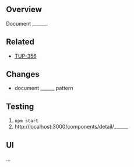## Overview

Document ______.

## Related

- [TUP-356](https://jira.tacc.utexas.edu/browse/TUP-356)

## Changes

- document ______ pattern

## Testing

1. `npm start`
2. http://localhost:3000/components/detail/______

## UI

...
